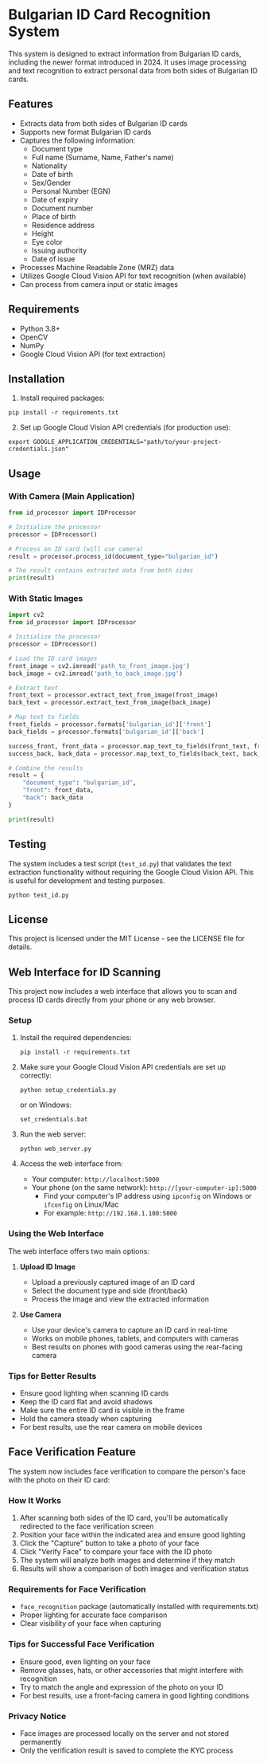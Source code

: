 # Bulgarian ID Card Recognition System

This system is designed to extract information from Bulgarian ID cards, including the newer format introduced in 2024. It uses image processing and text recognition to extract personal data from both sides of Bulgarian ID cards.

## Features

- Extracts data from both sides of Bulgarian ID cards
- Supports new format Bulgarian ID cards 
- Captures the following information:
  - Document type
  - Full name (Surname, Name, Father's name)
  - Nationality
  - Date of birth
  - Sex/Gender
  - Personal Number (EGN)
  - Date of expiry
  - Document number
  - Place of birth
  - Residence address
  - Height
  - Eye color
  - Issuing authority
  - Date of issue
- Processes Machine Readable Zone (MRZ) data
- Utilizes Google Cloud Vision API for text recognition (when available)
- Can process from camera input or static images

## Requirements

- Python 3.8+
- OpenCV
- NumPy
- Google Cloud Vision API (for text extraction)

## Installation

1. Install required packages:
```
pip install -r requirements.txt
```

2. Set up Google Cloud Vision API credentials (for production use):
```
export GOOGLE_APPLICATION_CREDENTIALS="path/to/your-project-credentials.json"
```

## Usage

### With Camera (Main Application)

```python
from id_processor import IDProcessor

# Initialize the processor
processor = IDProcessor()

# Process an ID card (will use camera)
result = processor.process_id(document_type="bulgarian_id")

# The result contains extracted data from both sides
print(result)
```

### With Static Images

```python
import cv2
from id_processor import IDProcessor

# Initialize the processor
processor = IDProcessor()

# Load the ID card images
front_image = cv2.imread('path_to_front_image.jpg')
back_image = cv2.imread('path_to_back_image.jpg')

# Extract text
front_text = processor.extract_text_from_image(front_image)
back_text = processor.extract_text_from_image(back_image)

# Map text to fields
front_fields = processor.formats['bulgarian_id']['front']
back_fields = processor.formats['bulgarian_id']['back']

success_front, front_data = processor.map_text_to_fields(front_text, front_fields)
success_back, back_data = processor.map_text_to_fields(back_text, back_fields)

# Combine the results
result = {
    "document_type": "bulgarian_id",
    "front": front_data,
    "back": back_data
}

print(result)
```

## Testing

The system includes a test script (`test_id.py`) that validates the text extraction functionality without requiring the Google Cloud Vision API. This is useful for development and testing purposes.

```
python test_id.py
```

## License

This project is licensed under the MIT License - see the LICENSE file for details.

## Web Interface for ID Scanning

This project now includes a web interface that allows you to scan and process ID cards directly from your phone or any web browser.

### Setup

1. Install the required dependencies:
   ```
   pip install -r requirements.txt
   ```

2. Make sure your Google Cloud Vision API credentials are set up correctly:
   ```
   python setup_credentials.py
   ```
   or on Windows:
   ```
   set_credentials.bat
   ```

3. Run the web server:
   ```
   python web_server.py
   ```

4. Access the web interface from:
   - Your computer: `http://localhost:5000`
   - Your phone (on the same network): `http://[your-computer-ip]:5000`
     - Find your computer's IP address using `ipconfig` on Windows or `ifconfig` on Linux/Mac
     - For example: `http://192.168.1.100:5000`

### Using the Web Interface

The web interface offers two main options:

1. **Upload ID Image**
   - Upload a previously captured image of an ID card
   - Select the document type and side (front/back)
   - Process the image and view the extracted information

2. **Use Camera**
   - Use your device's camera to capture an ID card in real-time
   - Works on mobile phones, tablets, and computers with cameras
   - Best results on phones with good cameras using the rear-facing camera

### Tips for Better Results

- Ensure good lighting when scanning ID cards
- Keep the ID card flat and avoid shadows
- Make sure the entire ID card is visible in the frame
- Hold the camera steady when capturing
- For best results, use the rear camera on mobile devices 

## Face Verification Feature

The system now includes face verification to compare the person's face with the photo on their ID card:

### How It Works

1. After scanning both sides of the ID card, you'll be automatically redirected to the face verification screen
2. Position your face within the indicated area and ensure good lighting
3. Click the "Capture" button to take a photo of your face
4. Click "Verify Face" to compare your face with the ID photo
5. The system will analyze both images and determine if they match
6. Results will show a comparison of both images and verification status

### Requirements for Face Verification

- `face_recognition` package (automatically installed with requirements.txt)
- Proper lighting for accurate face comparison
- Clear visibility of your face when capturing

### Tips for Successful Face Verification

- Ensure good, even lighting on your face
- Remove glasses, hats, or other accessories that might interfere with recognition
- Try to match the angle and expression of the photo on your ID
- For best results, use a front-facing camera in good lighting conditions

### Privacy Notice

- Face images are processed locally on the server and not stored permanently
- Only the verification result is saved to complete the KYC process 
